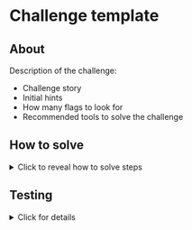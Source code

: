 # Challenge template

## About

Description of the challenge:
* Challenge story
* Initial hints
* How many flags to look for
* Recommended tools to solve the challenge

## How to solve
<details>
  <summary>Click to reveal how to solve steps</summary>

Write all necessary steps to solve the challenge

</details>

## Testing
<details>
  <summary>Click for details</summary>

Please look at [auto-solve.sh](./auto-solve.sh) script and implement the functionality. 

The file [auto-solve.sh](./auto-solve.sh) will be automatically imported to all tests. 

Write test details here.

</details>